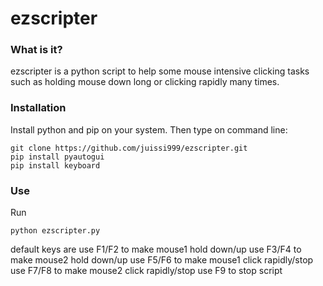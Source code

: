 # ezscripter

### What is it?
ezscripter is a python script to help some mouse intensive clicking tasks such as holding mouse down long or clicking rapidly many times.

### Installation

Install python and pip on your system. Then type on command line:

    git clone https://github.com/juissi999/ezscripter.git
    pip install pyautogui
    pip install keyboard

### Use

Run

    python ezscripter.py

default keys are
use F1/F2 to make mouse1 hold down/up
use F3/F4 to make mouse2 hold down/up
use F5/F6 to make mouse1 click rapidly/stop
use F7/F8 to make mouse2 click rapidly/stop
use F9 to stop script
